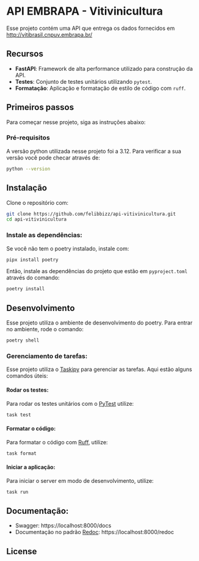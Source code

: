 # API EMBRAPA - Vitivinicultura

Esse projeto contém uma API que entrega os dados fornecidos em http://vitibrasil.cnpuv.embrapa.br/

## Recursos
- **FastAPI**: Framework de alta performance utilizado para construção da API.
- **Testes**: Conjunto de testes unitários utilizando `pytest`.
- **Formatação**: Aplicação e formatação de estilo de código com `ruff`.

## Primeiros passos
Para começar nesse projeto, siga as instruções abaixo:

### Pré-requisitos
A versão python utilizada nesse projeto foi a 3.12. Para verificar a sua versão você pode checar através de:
```bash
python --version
```

## Instalação
Clone o repositório com:
```bash
git clone https://github.com/felibbizz/api-vitivinicultura.git
cd api-vitivinicultura
```

### Instale as dependências:
Se você não tem o poetry instalado, instale com:
```bash
pipx install poetry
```

Então, instale as dependências do projeto que estão em `pyproject.toml` através do comando:
```bash
poetry install
```

## Desenvolvimento
Esse projeto utiliza o ambiente de desenvolvimento do poetry. 
Para entrar no ambiente, rode o comando:
```bash
poetry shell
```

### Gerenciamento de tarefas:
Esse projeto utiliza o [Taskipy](https://github.com/taskipy/taskipy) para gerenciar as tarefas. 
Aqui estão alguns comandos úteis:

#### Rodar os testes: 
Para rodar os testes unitários com o [PyTest](https://docs.pytest.org/en/stable/) utilize:
```bash
task test
```

#### Formatar o código: 
Para formatar o código com [Ruff](https://docs.astral.sh/ruff/), utilize:
```bash
task format
```

#### Iniciar a aplicação: 
Para iniciar o server em modo de desenvolvimento, utilize:
```bash
task run
```

## Documentação:
- Swagger: https://localhost:8000/docs
- Documentação no padrão [Redoc](https://github.com/Redocly/redoc): https://localhost:8000/redoc

## License
